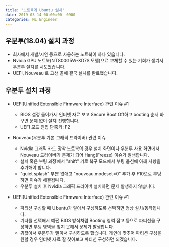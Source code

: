 ```yaml
---
title: "노트북에 Ubuntu 설치"
date: 2019-03-14 00:00:00 -0900
categories: ML Engineer
---
```


우분투(18.04) 설치 과정
---------------
* 회사에서 개발/시연 등으로 사용하는 노트북이 하나 있습니다. 
* Nvidia GPU 노트북(NT800G5W-XD7S 모델)으료 교체할 수 있는 기회가 생겨서 우분투 설치를 시도했습니다. 
* UEFI, Nouveau 로 고생 끝에 결국 설치를 완료했습니다. 

우분투 설치 과정
---------------
* UEFI(Unified Extensible Firmware Interface) 관련 이슈 #1
  * BIOS 설정 들어가서 인터넷 자료 보고 Secure Boot Off하고 booting 순서 바꾸면 문제 없이 설치 진행합니다. 
  * UEFI 모드 진입 단축키: F2

* Nouveau(우분투 기본 그래픽 드라이버) 관련 이슈
  * Nvidia 그래픽 카드 장착 노트북의 경우 설치 화면이나 우분투 사용 화면에서 Nouveau 드라이버가 문제가 되어 Hang(Freeze) 이슈가 발생합니다. 
  * 설치 혹은 부팅 과정에서 "shift" 키로 복구 모드에서 부팅 옵션에 아래 사항을 추가해야 합니다. 
  * "quiet splash" 부분 없애고 "nouveau.modeset=0" 추가 후 F10으로 부텅하면 이슈가 해결됩니다. 
  * 우분투 설치 후 Nvidia 그래픽 드라이버 설치하면 문제 발생하지 않습니다. 
 
* UEFI(Unified Extensible Firmware Interface) 관련 이슈 #1
  * 파티션 구성할 때 Ubuntu가 알아서 구성하도록 선택하면 정상 설치/동작됩니다. 
  * 기타를 선택해서 예전 BIOS 방식처럼 Booting  영역 잡고 등으로 파티션을 구성하면 부팅 영역을 찾지 못해서 문제가 발생합니다. 
  * 귀찮아서 우분투가 알아서 구성하도록 했습니다. 개인에 맞추어 파티션 구성을 원할 경우 인터넷 자료 잘 찾아보고 파티션 구성하면 되겠습니다. 
